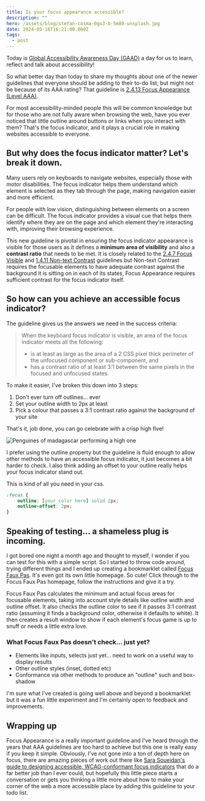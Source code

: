 ```yaml
---
title: Is your focus appearance accessible?
description: ""
hero: /assets/blog/stefan-cosma-0go3-b-5m80-unsplash.jpg
date: 2024-05-16T16:21:00.000Z
tags:
  - post
---
```

Today is [Global Accessibility Awareness Day (GAAD)](https://accessibility.day/) a day for us to learn, reflect and talk about accessibility!

So what better day than today to share my thoughts about one of the newer guidelines that everyone should be adding to their to-do list, but might not be because of its AAA rating? That guideline is [2.4.13 Focus Appearance (Level AAA)](https://www.w3.org/WAI/WCAG22/Understanding/focus-appearance.html).

For most accessibility-minded people this will be common knowledge but for those who are not fully aware when browsing the web, have you ever noticed that little outline around buttons or links when you interact with them? That's the focus indicator, and it plays a crucial role in making websites accessible to everyone.

## But why does the focus indicator matter? Let's break it down.

Many users rely on keyboards to navigate websites, especially those with motor disabilities. The focus indicator helps them understand which element is selected as they tab through the page, making navigation easier and more efficient.

For people with low vision, distinguishing between elements on a screen can be difficult. The focus indicator provides a visual cue that helps them identify where they are on the page and which element they're interacting with, improving their browsing experience.

This new guideline is pivotal in ensuring the focus indicator appearance is visible for those users as it defines a **minimum area of visibility** and also a **contrast ratio** that needs to be met. It is closely related to the [2.4.7 Focus Visible](https://www.w3.org/WAI/WCAG22/Understanding/focus-visible.html) and [1.4.11 Non-text Contrast](https://www.w3.org/WAI/WCAG22/Understanding/non-text-contrast.html) guidelines but Non-text Contrast requires the focusable elements to have adequate contrast against the background it is sitting on in each of its states, Focus Appearance requires sufficient contrast for the focus indicator itself.

## So how can you achieve an accessible focus indicator?

The guideline gives us the answers we need in the success criteria:

> When the keyboard focus indicator is visible, an area of the focus indicator meets all the following:
>
> * is at least as large as the area of a 2 CSS pixel thick perimeter of the unfocused component or sub-component, and
> * has a contrast ratio of at least 3:1 between the same pixels in the focused and unfocused states.

To make it easier, I've broken this down into 3 steps:

1. Don't ever turn off outlines... ever
2. Set your outline width to 2px at least
3. Pick a colour that passes a 3:1 contrast ratio against the background of your site

That's it, job done, you can go celebrate with a crisp high five!

![Penguines of madagascar performing a high one](/assets/blog/1687520159124.gif)

I prefer using the outline property but the guideline is fluid enough to allow other methods to have an accessible focus indicator, it just becomes a bit harder to check. I also think adding an offset to your outline really helps your focus indicator stand out. 

This is kind of all you need in your css.

```css
:focus {
    outline: [your color here] solid 2px;
    outline-offset: 2px;
}
```

## Speaking of testing... a shameless plug is incoming.

I got bored one night a month ago and thought to myself, I wonder if you can test for this with a simple script. So I started to throw code around, trying different things and I ended up creating a bookmarklet called [Focus Faux Pas](https://seanelliott86.github.io/focus-faux-pas/). It's even got its own little homepage. So cute! Click through to the Focus Faux Pas homepage, follow the instructions and give it a try.

Focus Faux Pas calculates the minimum and actual focus areas for focusable elements, taking into account style details like outline width and outline offset. It also checks the outline color to see if it passes 3:1 contrast ratio (assuming it finds a background color, otherwise it defaults to white). It then creates a result window to show if each element's focus game is up to snuff or needs a little extra love. 

### What Focus Faux Pas doesn't check... just yet?

* Elements like inputs, selects just yet... need to work on a useful way to display results
* Other outline styles (inset, dotted etc)
* Conformance via other methods to produce an "outline" such and box-shadow

I'm sure what I've created is going well above and beyond a bookmarklet but it was a fun little experiment and I'm certainly open to feedback and improvements.

## Wrapping up

Focus Appearance is a really important guideline and I've heard through the years that AAA guidelines are too hard to achieve but this one is really easy if you keep it simple. Obviously, I've not gone into a ton of depth here on focus, there are amazing pieces of work out there like [Sara Soueidan's guide to designing accessible, WCAG-conformant focus indicators](https://www.sarasoueidan.com/blog/focus-indicators/) that do a far better job than I ever could, but hopefully this little piece starts a conversation or gets you thinking a little more about how to make your corner of the web a more accessible place by adding this guideline to your todo list.